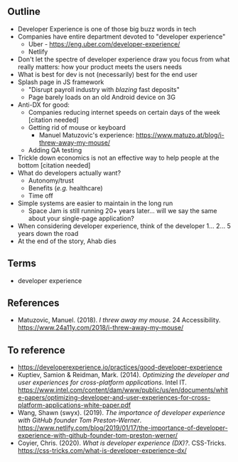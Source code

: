 ## Outline

- Developer Experience is one of those big buzz words in tech
- Companies have entire department devoted to "developer experience"
  - Uber - https://eng.uber.com/developer-experience/
  - Netlify
- Don't let the spectre of developer experience draw you focus from what really matters: how your product meets the users needs
- What is best for dev is not (necessarily) best for the end user
- Splash page in JS framework
  - "Disrupt payroll industry with _blazing_ fast deposits"
  - Page barely loads on an old Android device on 3G
- Anti-DX for good:
  - Companies reducing internet speeds on certain days of the week [citation needed]
  - Getting rid of mouse or keyboard
    - Manuel Matuzovic's experience: https://www.matuzo.at/blog/i-threw-away-my-mouse/
  - Adding QA testing
- Trickle down economics is not an effective way to help people at the bottom [citation needed]
- What do developers actually want?
  - Autonomy/trust
  - Benefits (_e.g._ healthcare)
  - Time off
- Simple systems are easier to maintain in the long run
  - Space Jam is still running 20+ years later... will we say the same about your single-page application?
- When considering developer experience, think of the developer 1... 2... 5 years down the road
- At the end of the story, Ahab dies

## Terms

- developer experience

## References

- Matuzovic, Manuel. (2018). _I threw away my mouse_. 24 Accessibility. https://www.24a11y.com/2018/i-threw-away-my-mouse/

## To reference

- https://developerexperience.io/practices/good-developer-experience
- Kuptiev, Samion & Reidman, Mark. (2014). _Optimizing the developer and user experiences for cross-platform applications_. Intel IT. https://www.intel.com/content/dam/www/public/us/en/documents/white-papers/optimizing-developer-and-user-experiences-for-cross-platform-applications-white-paper.pdf
- Wang, Shawn (swyx). (2019). _The importance of developer experience with GitHub founder Tom Preston-Werner_. https://www.netlify.com/blog/2019/01/17/the-importance-of-developer-experience-with-github-founder-tom-preston-werner/
- Coyier, Chris. (2020). _What is developer experience (DX)?_. CSS-Tricks. https://css-tricks.com/what-is-developer-experience-dx/
